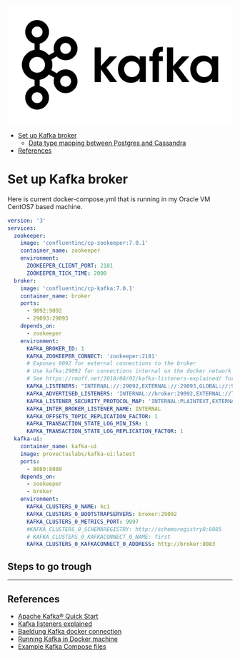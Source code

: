 <p align="center"><img src="../img/kafkalogo.png"></p>

* [Set up Kafka broker](#Set-up-Kafka-broker)  
   * [Data type mapping between Postgres and Cassandra](#Data-type-mapping-between-Postgres-and-Cassandra) 
* [References](#References)

# Set up Kafka broker
Here is current docker-compose.yml that is running in my Oracle VM CentOS7 based machine.  
```YAML
version: '3'
services:
  zookeeper:
    image: 'confluentinc/cp-zookeeper:7.0.1'
    container_name: zookeeper
    environment:
      ZOOKEEPER_CLIENT_PORT: 2181
      ZOOKEEPER_TICK_TIME: 2000
  broker:
    image: 'confluentinc/cp-kafka:7.0.1'
    container_name: broker
    ports:
      - 9092:9092
      - 29093:29093
    depends_on:
      - zookeeper
    environment:
      KAFKA_BROKER_ID: 1
      KAFKA_ZOOKEEPER_CONNECT: 'zookeeper:2181'
      # Exposes 9092 for external connections to the broker
      # Use kafka:29092 for connections internal on the docker network
      # See https://rmoff.net/2018/08/02/kafka-listeners-explained/ for details
      KAFKA_LISTENERS: "INTERNAL://:29092,EXTERNAL://:29093,GLOBAL://:9092"
      KAFKA_ADVERTISED_LISTENERS: 'INTERNAL://broker:29092,EXTERNAL://localhost:29093,GLOBAL://192.168.56.103:9092'
      KAFKA_LISTENER_SECURITY_PROTOCOL_MAP: 'INTERNAL:PLAINTEXT,EXTERNAL:PLAINTEXT,GLOBAL:PLAINTEXT'
      KAFKA_INTER_BROKER_LISTENER_NAME: INTERNAL
      KAFKA_OFFSETS_TOPIC_REPLICATION_FACTOR: 1
      KAFKA_TRANSACTION_STATE_LOG_MIN_ISR: 1
      KAFKA_TRANSACTION_STATE_LOG_REPLICATION_FACTOR: 1
  kafka-ui:
    container_name: kafka-ui
    image: provectuslabs/kafka-ui:latest
    ports:
      - 8080:8080
    depends_on:
      - zookeeper
      - broker
    environment:
      KAFKA_CLUSTERS_0_NAME: kc1
      KAFKA_CLUSTERS_0_BOOTSTRAPSERVERS: broker:29092
      KAFKA_CLUSTERS_0_METRICS_PORT: 9997
      #KAFKA_CLUSTERS_0_SCHEMAREGISTRY: http://schemaregistry0:8085
      # KAFKA_CLUSTERS_0_KAFKACONNECT_0_NAME: first
      KAFKA_CLUSTERS_0_KAFKACONNECT_0_ADDRESS: http://broker:8083
```

## Steps to go trough


___
## References
* [Apache Kafka® Quick Start](https://developer.confluent.io/quickstart/kafka-docker/)  
* [Kafka listeners explained](https://rmoff.net/2018/08/02/kafka-listeners-explained/)  
* [Baeldung Kafka docker connection](https://www.baeldung.com/kafka-docker-connection)  
* [Running Kafka in Docker machine](https://medium.com/@marcelo.hossomi/running-kafka-in-docker-machine-64d1501d6f0b)  
* [Example Kafka Compose files](https://github.com/provectus/kafka-ui/blob/master/documentation/compose/DOCKER_COMPOSE.md)  
